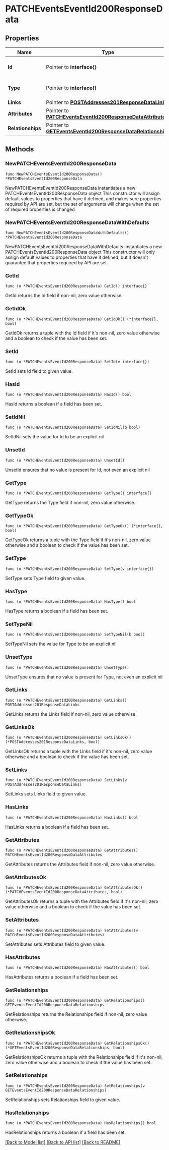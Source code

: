 # PATCHEventsEventId200ResponseData

## Properties

Name | Type | Description | Notes
------------ | ------------- | ------------- | -------------
**Id** | Pointer to **interface{}** | The resource&#39;s id | [optional] 
**Type** | Pointer to **interface{}** | The resource&#39;s type | [optional] 
**Links** | Pointer to [**POSTAddresses201ResponseDataLinks**](POSTAddresses201ResponseDataLinks.md) |  | [optional] 
**Attributes** | Pointer to [**PATCHEventsEventId200ResponseDataAttributes**](PATCHEventsEventId200ResponseDataAttributes.md) |  | [optional] 
**Relationships** | Pointer to [**GETEventsEventId200ResponseDataRelationships**](GETEventsEventId200ResponseDataRelationships.md) |  | [optional] 

## Methods

### NewPATCHEventsEventId200ResponseData

`func NewPATCHEventsEventId200ResponseData() *PATCHEventsEventId200ResponseData`

NewPATCHEventsEventId200ResponseData instantiates a new PATCHEventsEventId200ResponseData object
This constructor will assign default values to properties that have it defined,
and makes sure properties required by API are set, but the set of arguments
will change when the set of required properties is changed

### NewPATCHEventsEventId200ResponseDataWithDefaults

`func NewPATCHEventsEventId200ResponseDataWithDefaults() *PATCHEventsEventId200ResponseData`

NewPATCHEventsEventId200ResponseDataWithDefaults instantiates a new PATCHEventsEventId200ResponseData object
This constructor will only assign default values to properties that have it defined,
but it doesn't guarantee that properties required by API are set

### GetId

`func (o *PATCHEventsEventId200ResponseData) GetId() interface{}`

GetId returns the Id field if non-nil, zero value otherwise.

### GetIdOk

`func (o *PATCHEventsEventId200ResponseData) GetIdOk() (*interface{}, bool)`

GetIdOk returns a tuple with the Id field if it's non-nil, zero value otherwise
and a boolean to check if the value has been set.

### SetId

`func (o *PATCHEventsEventId200ResponseData) SetId(v interface{})`

SetId sets Id field to given value.

### HasId

`func (o *PATCHEventsEventId200ResponseData) HasId() bool`

HasId returns a boolean if a field has been set.

### SetIdNil

`func (o *PATCHEventsEventId200ResponseData) SetIdNil(b bool)`

 SetIdNil sets the value for Id to be an explicit nil

### UnsetId
`func (o *PATCHEventsEventId200ResponseData) UnsetId()`

UnsetId ensures that no value is present for Id, not even an explicit nil
### GetType

`func (o *PATCHEventsEventId200ResponseData) GetType() interface{}`

GetType returns the Type field if non-nil, zero value otherwise.

### GetTypeOk

`func (o *PATCHEventsEventId200ResponseData) GetTypeOk() (*interface{}, bool)`

GetTypeOk returns a tuple with the Type field if it's non-nil, zero value otherwise
and a boolean to check if the value has been set.

### SetType

`func (o *PATCHEventsEventId200ResponseData) SetType(v interface{})`

SetType sets Type field to given value.

### HasType

`func (o *PATCHEventsEventId200ResponseData) HasType() bool`

HasType returns a boolean if a field has been set.

### SetTypeNil

`func (o *PATCHEventsEventId200ResponseData) SetTypeNil(b bool)`

 SetTypeNil sets the value for Type to be an explicit nil

### UnsetType
`func (o *PATCHEventsEventId200ResponseData) UnsetType()`

UnsetType ensures that no value is present for Type, not even an explicit nil
### GetLinks

`func (o *PATCHEventsEventId200ResponseData) GetLinks() POSTAddresses201ResponseDataLinks`

GetLinks returns the Links field if non-nil, zero value otherwise.

### GetLinksOk

`func (o *PATCHEventsEventId200ResponseData) GetLinksOk() (*POSTAddresses201ResponseDataLinks, bool)`

GetLinksOk returns a tuple with the Links field if it's non-nil, zero value otherwise
and a boolean to check if the value has been set.

### SetLinks

`func (o *PATCHEventsEventId200ResponseData) SetLinks(v POSTAddresses201ResponseDataLinks)`

SetLinks sets Links field to given value.

### HasLinks

`func (o *PATCHEventsEventId200ResponseData) HasLinks() bool`

HasLinks returns a boolean if a field has been set.

### GetAttributes

`func (o *PATCHEventsEventId200ResponseData) GetAttributes() PATCHEventsEventId200ResponseDataAttributes`

GetAttributes returns the Attributes field if non-nil, zero value otherwise.

### GetAttributesOk

`func (o *PATCHEventsEventId200ResponseData) GetAttributesOk() (*PATCHEventsEventId200ResponseDataAttributes, bool)`

GetAttributesOk returns a tuple with the Attributes field if it's non-nil, zero value otherwise
and a boolean to check if the value has been set.

### SetAttributes

`func (o *PATCHEventsEventId200ResponseData) SetAttributes(v PATCHEventsEventId200ResponseDataAttributes)`

SetAttributes sets Attributes field to given value.

### HasAttributes

`func (o *PATCHEventsEventId200ResponseData) HasAttributes() bool`

HasAttributes returns a boolean if a field has been set.

### GetRelationships

`func (o *PATCHEventsEventId200ResponseData) GetRelationships() GETEventsEventId200ResponseDataRelationships`

GetRelationships returns the Relationships field if non-nil, zero value otherwise.

### GetRelationshipsOk

`func (o *PATCHEventsEventId200ResponseData) GetRelationshipsOk() (*GETEventsEventId200ResponseDataRelationships, bool)`

GetRelationshipsOk returns a tuple with the Relationships field if it's non-nil, zero value otherwise
and a boolean to check if the value has been set.

### SetRelationships

`func (o *PATCHEventsEventId200ResponseData) SetRelationships(v GETEventsEventId200ResponseDataRelationships)`

SetRelationships sets Relationships field to given value.

### HasRelationships

`func (o *PATCHEventsEventId200ResponseData) HasRelationships() bool`

HasRelationships returns a boolean if a field has been set.


[[Back to Model list]](../README.md#documentation-for-models) [[Back to API list]](../README.md#documentation-for-api-endpoints) [[Back to README]](../README.md)


